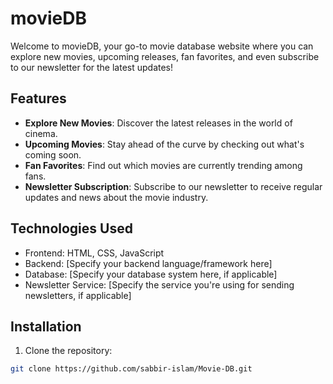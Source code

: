 # movieDB

Welcome to movieDB, your go-to movie database website where you can explore new movies, upcoming releases, fan favorites, and even subscribe to our newsletter for the latest updates!

## Features

- **Explore New Movies**: Discover the latest releases in the world of cinema.
- **Upcoming Movies**: Stay ahead of the curve by checking out what's coming soon.
- **Fan Favorites**: Find out which movies are currently trending among fans.
- **Newsletter Subscription**: Subscribe to our newsletter to receive regular updates and news about the movie industry.

## Technologies Used

- Frontend: HTML, CSS, JavaScript
- Backend: [Specify your backend language/framework here]
- Database: [Specify your database system here, if applicable]
- Newsletter Service: [Specify the service you're using for sending newsletters, if applicable]

## Installation

1. Clone the repository:

```bash
git clone https://github.com/sabbir-islam/Movie-DB.git
